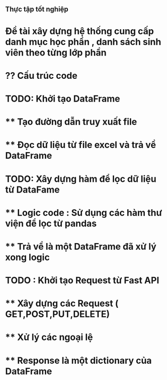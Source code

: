## Thực tập tốt nghiệp
# Đề tài xây dựng hệ thống cung cấp danh mục học phần , danh sách sinh viên theo từng lớp phần

# ??  Cấu trúc code 
# TODO: Khởi tạo DataFrame 
#  ** Tạo đường dẫn truy xuất file
#  ** Đọc dữ liệu từ file excel và trả về DataFrame
# TODO: Xây dựng hàm để lọc dữ liệu từ DataFame
#  ** Logic code : Sử dụng các hàm thư viện để lọc từ pandas 
#  ** Trả về là một DataFrame đã xử lý xong logic
# TODO : Khởi tạo Request từ Fast API 
# ** Xây dựng các Request  ( GET,POST,PUT,DELETE)
# ** Xử lý các ngoại lệ 
# ** Response là một dictionary của DataFrame 
